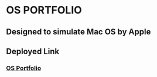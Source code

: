 # OS PORTFOLIO

## Designed to simulate Mac OS by Apple

## Deployed Link
### [OS Portfolio](http://stormy-wave-83010.herokuapp.com/)